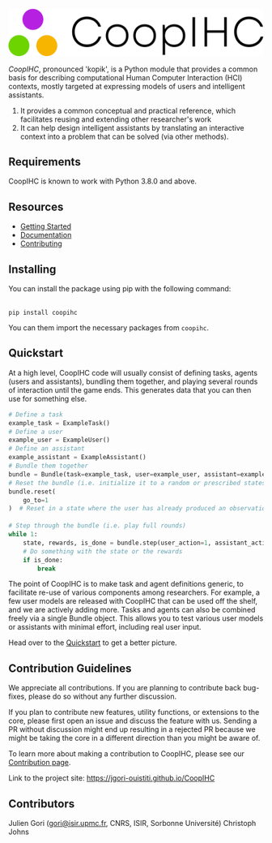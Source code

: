 ![CoopIHC Logo](https://raw.githubusercontent.com/jgori-ouistiti/CoopIHC/main/docs/guide/images/coopihc-logo.png)

_CoopIHC_, pronounced 'kopik', is a Python module that provides a common basis for describing computational Human Computer Interaction (HCI) contexts, mostly targeted at expressing models of users and intelligent assistants.

1. It provides a common conceptual and practical reference, which facilitates reusing and extending other researcher's work
2. It can help design intelligent assistants by translating an interactive context into a problem that can be solved (via other methods).

## Requirements

CoopIHC is known to work with Python 3.8.0 and above.

## Resources

- [Getting Started](https://jgori-ouistiti.github.io/CoopIHC/guide/quickstart.html)
- [Documentation](https://jgori-ouistiti.github.io/CoopIHC/)
- [Contributing](https://github.com/jgori-ouistiti/CoopIHC/blob/main/CONTRIBUTING.md)

## Installing

You can install the package using pip with the following command:

```Shell

pip install coopihc

```

You can them import the necessary packages from `coopihc`.

## Quickstart

At a high level, CoopIHC code will usually consist of defining tasks, agents (users and assistants), bundling them together, and playing several rounds of interaction until the game ends. This generates data that you can then use for something else.


```Python
# Define a task
example_task = ExampleTask()
# Define a user
example_user = ExampleUser()
# Define an assistant
example_assistant = ExampleAssistant()
# Bundle them together
bundle = Bundle(task=example_task, user=example_user, assistant=example_assistant)
# Reset the bundle (i.e. initialize it to a random or prescribed states)
bundle.reset(
    go_to=1
)  # Reset in a state where the user has already produced an observation and made an inference.

# Step through the bundle (i.e. play full rounds)
while 1:
    state, rewards, is_done = bundle.step(user_action=1, assistant_action=None)
    # Do something with the state or the rewards
    if is_done:
        break
```

The point of CoopIHC is to make task and agent definitions generic, to facilitate re-use of various components among researchers. For example, a few user models are released with CoopIHC that can be used off the shelf, and we are actively adding more. Tasks and agents can also be combined freely via a single Bundle object. This allows you to test various user models or assistants with minimal effort, including real user input.



Head over to the [Quickstart](https://jgori-ouistiti.github.io/CoopIHC/guide/quickstart.html) to get a better picture.

## Contribution Guidelines

We appreciate all contributions. If you are planning to contribute back bug-fixes, please do so without any further discussion.

If you plan to contribute new features, utility functions, or extensions to the core, please first open an issue and discuss the feature with us.
Sending a PR without discussion might end up resulting in a rejected PR because we might be taking the core in a different direction than you might be aware of.

To learn more about making a contribution to CoopIHC, please see our [Contribution page](CONTRIBUTING.md).

Link to the project site: https://jgori-ouistiti.github.io/CoopIHC

## Contributors

Julien Gori (gori@isir.upmc.fr, CNRS, ISIR, Sorbonne Université)
Christoph Johns
